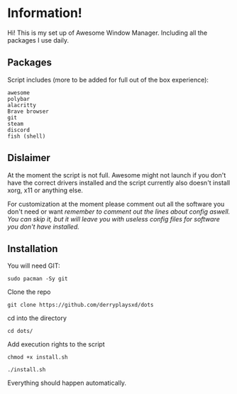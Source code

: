 # Information!
Hi! This is my set up of Awesome Window Manager. Including all the packages I use daily.

## Packages
Script includes (more to be added for full out of the box experience):
```
awesome
polybar
alacritty
Brave browser
git
steam
discord
fish (shell)
```

## Dislaimer
At the moment the script is not full. Awesome might not launch if you don't have the correct drivers installed and the script currently also doesn't install xorg, x11 or anything else.

For customization at the moment please comment out all the software you don't need or want *remember to comment out the lines about config aswell. You can skip it, but it will leave you with useless config files for software you don't have installed.*

## Installation
You will need GIT:
```
sudo pacman -Sy git
```

Clone the repo
```
git clone https://github.com/derryplaysxd/dots
```

cd into the directory
```
cd dots/
```

Add execution rights to the script
```
chmod +x install.sh
```

```
./install.sh
```
Everything should happen automatically.
